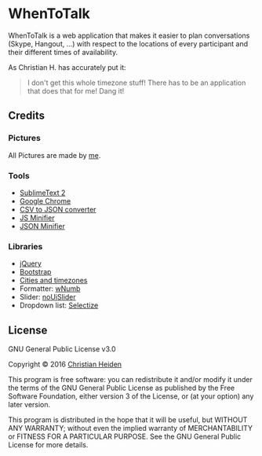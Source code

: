 # WhenToTalk

WhenToTalk is a web application that makes it easier to plan conversations (Skype, Hangout, ...) with respect to the locations of every participant and their different times of availability.

As Christian H. has accurately put it:
> I don't get this whole timezone stuff! There has to be an application that does that for me! Dang it!


## Credits
### Pictures
All Pictures are made by [me][github].

### Tools
* [SublimeText 2][sublime]
* [Google Chrome][chrome]
* [CSV to JSON converter][csvjson]
* [JS Minifier][jsminify]
* [JSON Minifier][jsonminify]

### Libraries
* [jQuery][jquery]
* [Bootstrap][bootstrap]
* [Cities and timezones][cities]
* Formatter: [wNumb][wnumb]
* Slider: [noUiSlider][nouislider]
* Dropdown list: [Selectize][selectize]


## License
GNU General Public License v3.0

Copyright &copy; 2016  [Christian Heiden][github]

This program is free software: you can redistribute it and/or modify
it under the terms of the GNU General Public License as published by
the Free Software Foundation, either version 3 of the License, or
(at your option) any later version.

This program is distributed in the hope that it will be useful,
but WITHOUT ANY WARRANTY; without even the implied warranty of
MERCHANTABILITY or FITNESS FOR A PARTICULAR PURPOSE.  See the
GNU General Public License for more details.



[jquery]:http://jquery.com/
[nouislider]:http://refreshless.com/nouislider/
[cities]:http://www.citytimezones.info/
[selectize]:http://selectize.github.io/selectize.js/
[bootstrap]:http://getbootstrap.com/
[github]:https://github.com/BobMcFry
[sublime]:http://www.sublimetext.com/2
[chrome]:https://www.google.com/chrome/
[csvjson]:http://www.convertcsv.com/csv-to-json.htm
[wnumb]:http://refreshless.com/wnumb/
[jsminify]:http://www.danstools.com/javascript-minify/
[jsonminify]:http://www.httputility.net/json-minifier.aspx
